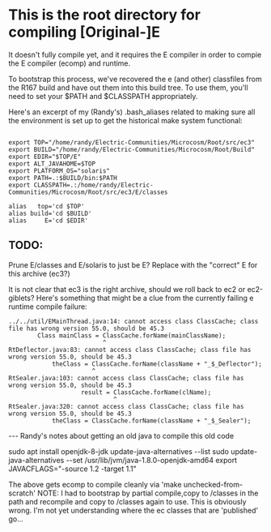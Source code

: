 # This is the root directory for compiling [Original-]E

It doesn't fully compile yet, and it requires the E compiler in order to compie the E compiler (ecomp) and runtime.

To bootstrap this process, we've recovered the e (and other) classfiles from the R167 build and have out them into this build tree. To use them, you'll need to set your $PATH and $CLASSPATH appropriately.

Here's an excerpt of my (Randy's) .bash_aliases related to making sure all the environment is set up to get the historical make system functional:

```

export TOP="/home/randy/Electric-Communities/Microcosm/Root/src/ec3"
export BUILD="/home/randy/Electric-Communities/Microcosm/Root/Build"
export EDIR="$TOP/E"
export ALT_JAVAHOME=$TOP
export PLATFORM_OS="solaris"
export PATH=.:$BUILD/bin:$PATH
export CLASSPATH=.:/home/randy/Electric-Communities/Microcosm/Root/src/ec3/E/classes

alias   top='cd $TOP'
alias build='cd $BUILD'
alias     E='cd $EDIR'
```



## TODO:
Prune E/classes and E/solaris to just be E? Replace with the "correct" E for this archive (ec3?)

It is not clear that ec3 is the right archive, should we roll back to ec2 or ec2-giblets? Here's something that might be a clue from the currently failing e runtime compile failure:

```ecomp [...]
../../util/EMainThread.java:14: cannot access class ClassCache; class file has wrong version 55.0, should be 45.3
        Class mainClass = ClassCache.forName(mainClassName);
                          ^
RtDeflector.java:83: cannot access class ClassCache; class file has wrong version 55.0, should be 45.3
            theClass = ClassCache.forName(className + "_$_Deflector");
                       ^
RtSealer.java:103: cannot access class ClassCache; class file has wrong version 55.0, should be 45.3
                    result = ClassCache.forName(clName);
                             ^
RtSealer.java:320: cannot access class ClassCache; class file has wrong version 55.0, should be 45.3
            theClass = ClassCache.forName(className + "_$_Sealer");
```





--- Randy's notes about getting an old java to compile this old code

sudo apt install openjdk-8-jdk
update-java-alternatives --list
sudo update-java-alternatives --set /usr/lib/jvm/java-1.8.0-openjdk-amd64
export JAVACFLAGS="-source 1.2 -target 1.1"

The above gets ecomp to compile cleanly via 'make unchecked-from-scratch'
NOTE: I had to bootstrap by partial compile,copy to /classes in the path and recompile and copy to /classes again to use. This is obviously wrong. I'm not yet understanding where the ec classes that are 'published' go...



